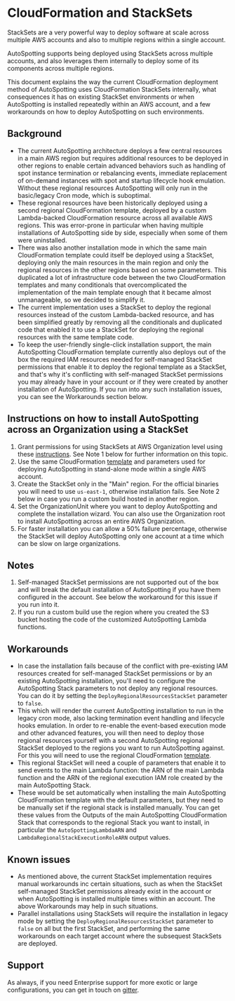 # CloudFormation and StackSets

StackSets are a very powerful way to deploy software at scale across multiple
AWS accounts and also to multiple regions within a single account.

AutoSpotting supports being deployed using StackSets across multiple accounts,
and also leverages them internally to deploy some of its components across
multiple regions.

This document explains the way the current CloudFormation deployment method of
AutoSpotting uses CloudFormation StackSets internally, what consequences it has
on existing StackSet environments or when AutoSpotting is installed repeatedly
within an AWS account, and a few workarounds on how to deploy AutoSpotting on
such environments.

## Background

- The current AutoSpotting architecture deploys a few central resources in a
  main AWS region but requires additional resources to be deployed in other
  regions to enable certain advanced behaviors such as handling of spot instance
  termination or rebalancing events, immediate replacement of on-demand
  instances with spot and startup lifecycle hook emulation. Without these
  regional resources AutoSpotting will only run in the basic/legacy Cron mode,
  which is suboptimal.
- These regional resources have been historically deployed using a second
  regional CloudFormation template, deployed by a custom Lambda-backed
  CloudFormation resource across all available AWS regions. This was error-prone
  in particular when having multiple installations of AutoSpotting side by side,
  especially when some of them were uninstalled.
- There was also another installation mode in which the same main CloudFormation
  template could itself be deployed using a StackSet, deploying only the main
  resources in the main region and only the regional resources in the other
  regions based on some parameters. This duplicated a lot of infrastructure code
  between the two CloudFormation templates and many conditionals that
  overcomplicated the implementation of the main template enough that it became
  almost unmanageable, so we decided to simplify it.
- The current implementation uses a StackSet to deploy the regional resources
  instead of the custom Lambda-backed resource, and has been simplified greatly by
  removing all the conditionals and duplicated code that enabled it to use a
  StackSet for deploying the regional resources with the same template code.
- To keep the user-friendly single-click installation support, the main AutoSpotting
  CloudFormation template currently also deploys out of the box the required IAM
  resources needed for self-managed StackSet permissions that enable it to
  deploy the regional template as a StackSet, and that's why it's conflicting
  with self-managed StackSet permissions you may already have in your account or
  if they were created by another installation of AutoSpotting. If you run into
  any such installation issues, you can see the Workarounds section below.

## Instructions on how to install AutoSpotting across an Organization using a StackSet

1. Grant permissions for using StackSets at AWS Organization level using these
   [instructions](https://docs.aws.amazon.com/AWSCloudFormation/latest/UserGuide/StackSets-orgs-enable-trusted-access.html).
   See Note 1 below for further information on this topic.
1. Use the same CloudFormation
   [template](https://s3.amazonaws.com/cloudprowess/nightly/template.yaml) and
   parameters used for deploying AutoSpotting in stand-alone mode within a
   single AWS account.
1. Create the StackSet only in the "Main" region. For the official binaries you
   will need to use `us-east-1`, otherwise installation fails. See Note 2 below
   in case you run a custom build hosted in another region.
1. Set the OrganizationUnit where you want to deploy AutoSpotting and complete
   the installation wizard. You can also use the Organization root to install
   AutoSpotting across an entire AWS Organization.
1. For faster installation you can allow a 50% failure percentage, otherwise the
   StackSet will deploy AutoSpotting only one account at a time which can be
   slow on large organizations.

## Notes

1. Self-managed StackSet permissions are not supported out of the box and will
   break the default installation of AutoSpotting if you have them configured in
   the account. See below the workaround for this issue if you run into it.
1. If you run a custom build use the region where you created the S3 bucket
   hosting the code of the customized AutoSpotting Lambda functions.

## Workarounds

- In case the installation fails because of the conflict with pre-existing IAM
  resources created for self-managed StackSet permissions or by an existing
  AutoSpotting installation, you'll need to configure the AutoSpotting Stack
  parameters to not deploy any regional resources. You can do it by setting the
  `DeployRegionalResourcesStackSet` parameter to `false`.
- This which will render the current AutoSpotting installation to run in the
  legacy cron mode, also lacking termination event handling and lifecycle hooks
  emulation. In order to re-enable the event-based execution mode and other
  advanced features, you will then need to deploy those regional resources
  yourself with a second AutoSpotting regional StackSet deployed to the regions
  you want to run AutoSpotting against. For this you will need to use the
  regional CloudFormation
  [template](https://s3.amazonaws.com/cloudprowess/nightly/regional_template.yaml).
- This regional StackSet will need a couple of parameters that enable it to send
  events to the main Lambda function: the ARN of the main Lambda function and
  the ARN of the regional execution IAM role created by the main AutoSpotting
  Stack.
- These would be set automatically when installing the main AutoSpotting
  CloudFormation template with the default parameters, but they need to be
  manually set if the regional stack is installed manually. You can get these
  values from the Outputs of the main AutoSpotting CloudFormation Stack that
  corresponds to the regional Stack you want to install, in particular the
  `AutoSpottingLambdaARN` and `LambdaRegionalStackExecutionRoleARN` output
  values.

## Known issues

- As mentioned above, the current StackSet implementation requires manual
  workarounds inc certain situations, such as when the StackSet self-managed
  StackSet permissions already exist in the account or when AutoSpotting is
  installed multiple times within an account. The above Workarounds may help in
  such situations.
- Parallel installations using StackSets will require the installation in legacy
  mode by setting the `DeployRegionalResourcesStackSet` parameter to `false` on
  all but the first StackSet, and performing the same workarounds on each target
  account where the subsequest StackSets are deployed.

## Support

As always, if you need Enterprise support for more exotic or large
configurations, you can get in touch on [gitter](https://gitter.im/cristim).
